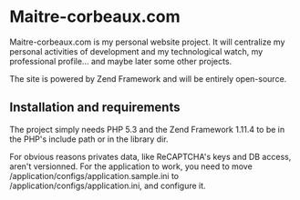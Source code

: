 Maitre-corbeaux.com
===================

Maitre-corbeaux.com is my personal website project. It will centralize my personal activities of development and my technological watch, my professional profile... and maybe later some other projects.

The site is powered by Zend Framework and will be entirely open-source.

Installation and requirements
-----------------------------

The project simply needs PHP 5.3 and the Zend Framework 1.11.4 to be in the PHP's include path or in the library dir.

For obvious reasons privates data, like ReCAPTCHA's keys and DB access, aren't versionned.
For the application to work, you need to move /application/configs/application.sample.ini to /application/configs/application.ini, and configure it.
